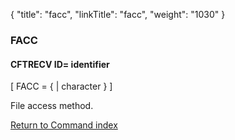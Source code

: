 {
    "title": "facc",
    "linkTitle": "facc",
    "weight": "1030"
}<span id="facc"></span>

### FACC

#### CFTRECV ID= identifier

\[ FACC
= { | character } \]

File access method.

[Return to Command index](../../)
